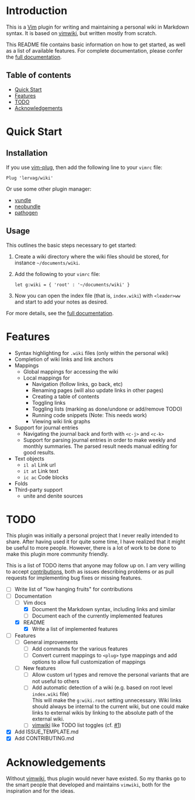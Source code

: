# Introduction

This is a [Vim](http://www.vim.org/) plugin for writing and maintaining
a personal wiki in Markdown syntax. It is based on
[vimwiki](https://github.com/vimwiki/vimwiki), but written mostly from scratch.

This README file contains basic information on how to get started, as well as
a list of available features. For complete documentation, please confer the
[full documentation](https://github.com/lervag/wiki/blob/master/doc/wiki.txt).

## Table of contents

* [Quick Start](#quick-start)
* [Features](#features)
* [TODO](#todo)
* [Acknowledgements](#acknowledgements)

# Quick Start

## Installation

If you use [vim-plug](https://github.com/junegunn/vim-plug), then add the
following line to your `vimrc` file:

```vim
Plug 'lervag/wiki'
```

Or use some other plugin manager:
- [vundle](https://github.com/gmarik/vundle)
- [neobundle](https://github.com/Shougo/neobundle.vim)
- [pathogen](https://github.com/tpope/vim-pathogen)

## Usage

This outlines the basic steps necessary to get started:

1. Create a wiki directory where the wiki files should be stored, for instance
   `~/documents/wiki`.

2. Add the following to your `vimrc` file:

   ```vim
   let g:wiki = { 'root' : '~/documents/wiki' }
   ```

3. Now you can open the index file (that is, `index.wiki`) with `<leader>ww`
   and start to add your notes as desired.

For more details, see the [full
documentation](https://github.com/lervag/wiki/blob/master/doc/wiki.txt).

# Features

- Syntax highlighting for `.wiki` files (only within the personal wiki)
- Completion of wiki links and link anchors
- Mappings
  - Global mappings for accessing the wiki
  - Local mappings for
    - Navigation (follow links, go back, etc)
    - Renaming pages (will also update links in other pages)
    - Creating a table of contents
    - Toggling links
    - Toggling lists (marking as done/undone or add/remove TODO)
    - Running code snippets (Note: This needs work)
    - Viewing wiki link graphs
- Support for journal entries
  - Navigating the journal back and forth with `<c-j>` and `<c-k>`
  - Support for parsing journal entries in order to make weekly and monthly
  summaries. The parsed result needs manual editing for good results.
- Text objects
  - `il al` Link url
  - `it at` Link text
  - `ic ac` Code blocks
- Folds
- Third-party support
  - unite and denite sources

# TODO

This plugin was initially a personal project that I never really intended to
share. After having used it for quite some time, I have realized that it might
be useful to more people. However, there is a lot of work to be done to make
this plugin more community friendly.

This is a list of TODO items that anyone may follow up on. I am very willing to
accept [contributions](CONTRIBUTING.md), both as issues describing problems or
as pull requests for implementing bug fixes or missing features.

- [ ] Write list of "low hanging fruits" for contributions
- [ ] Documentation
  - [ ] Vim docs
    - [x] Document the Markdown syntax, including links and similar
    - [ ] Document each of the currently implemented features
  - [x] README
    - [x] Write a list of implemented features
- [ ] Features
  - [ ] General improvements
    - [ ] Add commands for the various features
    - [ ] Convert current mappings to `<plug>` type mappings and add options to
          allow full customization of mappings
  - [ ] New features
    - [ ] Allow custom url types and remove the personal variants that are not
          useful to others
    - [ ] Add automatic detection of a wiki (e.g. based on root level
          `index.wiki` file)  
          This will make the `g:wiki.root` setting unnecessary. Wiki links
          should always be internal to the current wiki, but one could make
          links to external wikis by linking to the absolute path of the
          external wiki.
    - [ ] [vimwiki](https://github.com/vimwiki/vimwiki) like TODO list toggles
          (cf. [#1](../../issues/1))
- [x] Add ISSUE_TEMPLATE.md
- [x] Add CONTRIBUTING.md

# Acknowledgements

Without [vimwiki](https://github.com/vimwiki/vimwiki), thus plugin would never
have existed. So my thanks go to the smart people that developed and maintains
`vimwiki`, both for the inspiration and for the ideas.


